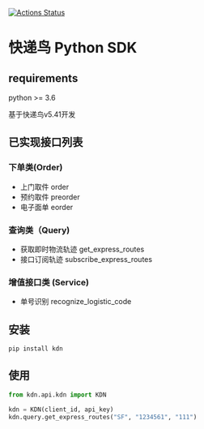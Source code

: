 [![Actions Status](https://github.com/block-cat/kdn_sdk/workflows/KDN%20SDK/badge.svg)](https://github.com/block-cat/kdn_sdk/actions)

# 快递鸟 Python SDK

## requirements

python >= 3.6

基于快递鸟v5.41开发

## 已实现接口列表

### 下单类(Order)

* 上门取件 order
* 预约取件 preorder
* 电子面单 eorder

### 查询类（Query)

* 获取即时物流轨迹 get_express_routes
* 接口订阅轨迹 subscribe_express_routes

### 增值接口类 (Service)

* 单号识别 recognize_logistic_code

## 安装

```
pip install kdn
```

## 使用

```python
from kdn.api.kdn import KDN

kdn = KDN(client_id, api_key)
kdn.query.get_express_routes("SF", "1234561", "111")

```

